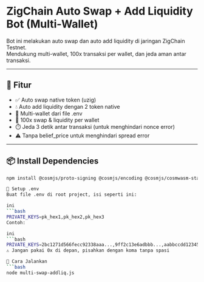 # ZigChain Auto Swap + Add Liquidity Bot (Multi-Wallet)

Bot ini melakukan auto swap dan auto add liquidity di jaringan ZigChain Testnet.  
Mendukung multi-wallet, 100x transaksi per wallet, dan jeda aman antar transaksi.

---

## 🔧 Fitur
- ✅ Auto swap native token (uzig)
- 💧 Auto add liquidity dengan 2 token native
- 👥 Multi-wallet dari file .env
- 🔁 100x swap & liquidity per wallet
- ⏱️ Jeda 3 detik antar transaksi (untuk menghindari nonce error)
- ⚠️ Tanpa belief_price untuk menghindari spread error

---

## 📦 Install Dependencies

```bash
npm install @cosmjs/proto-signing @cosmjs/encoding @cosmjs/cosmwasm-stargate @cosmjs/stargate dotenv

📝 Setup .env
Buat file .env di root project, isi seperti ini:

ini
```bash
PRIVATE_KEYS=pk_hex1,pk_hex2,pk_hex3
Contoh:

ini
```bash
PRIVATE_KEYS=2bc1271d566fecc92338aaa...,9ff2c13e6adbbb...,aabbccdd123456...
⚠️ Jangan pakai 0x di depan, pisahkan dengan koma tanpa spasi

🚀 Cara Jalankan
```bash
node multi-swap-addliq.js
